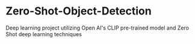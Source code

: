 # Zero-Shot-Object-Detection
Deep learning project utilizing Open AI's CLIP pre-trained model and Zero Shot deep learning techniques
